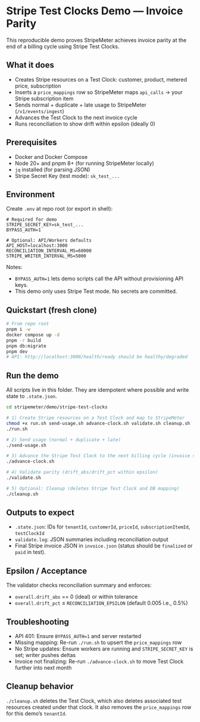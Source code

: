 # Stripe Test Clocks Demo — Invoice Parity

This reproducible demo proves StripeMeter achieves invoice parity at the end of a billing cycle using Stripe Test Clocks.

## What it does

- Creates Stripe resources on a Test Clock: customer, product, metered price, subscription
- Inserts a `price_mappings` row so StripeMeter maps `api_calls` → your Stripe subscription item
- Sends normal + duplicate + late usage to StripeMeter (`/v1/events/ingest`)
- Advances the Test Clock to the next invoice cycle
- Runs reconciliation to show drift within epsilon (ideally 0)

## Prerequisites

- Docker and Docker Compose
- Node 20+ and pnpm 8+ (for running StripeMeter locally)
- `jq` installed (for parsing JSON)
- Stripe Secret Key (test mode): `sk_test_...`

## Environment

Create `.env` at repo root (or export in shell):

```
# Required for demo
STRIPE_SECRET_KEY=sk_test_...
BYPASS_AUTH=1

# Optional: API/Workers defaults
API_HOST=localhost:3000
RECONCILIATION_INTERVAL_MS=60000
STRIPE_WRITER_INTERVAL_MS=5000
```

Notes:
- `BYPASS_AUTH=1` lets demo scripts call the API without provisioning API keys.
- This demo only uses Stripe Test mode. No secrets are committed.

## Quickstart (fresh clone)

```bash
# From repo root
pnpm i -w
docker compose up -d
pnpm -r build
pnpm db:migrate
pnpm dev
# API: http://localhost:3000/health/ready should be healthy/degraded
```

## Run the demo

All scripts live in this folder. They are idempotent where possible and write state to `.state.json`.

```bash
cd stripemeter/demo/stripe-test-clocks

# 1) Create Stripe resources on a Test Clock and map to StripeMeter
chmod +x run.sh send-usage.sh advance-clock.sh validate.sh cleanup.sh
./run.sh

# 2) Send usage (normal + duplicate + late)
./send-usage.sh

# 3) Advance the Stripe Test Clock to the next billing cycle (invoice should finalize)
./advance-clock.sh

# 4) Validate parity (drift_abs/drift_pct within epsilon)
./validate.sh

# 5) Optional: Cleanup (deletes Stripe Test Clock and DB mapping)
./cleanup.sh
```

## Outputs to expect

- `.state.json`: IDs for `tenantId`, `customerId`, `priceId`, `subscriptionItemId`, `testClockId`
- `validate.log`: JSON summaries including reconciliation output
- Final Stripe invoice JSON in `invoice.json` (status should be `finalized` or `paid` in test).

## Epsilon / Acceptance

The validator checks reconciliation summary and enforces:
- `overall.drift_abs` == 0 (ideal) or within tolerance
- `overall.drift_pct` ≤ `RECONCILIATION_EPSILON` (default 0.005 i.e., 0.5%)

## Troubleshooting

- API 401: Ensure `BYPASS_AUTH=1` and server restarted
- Missing mapping: Re-run `./run.sh` to upsert the `price_mappings` row
- No Stripe updates: Ensure workers are running and `STRIPE_SECRET_KEY` is set; writer pushes deltas
- Invoice not finalizing: Re-run `./advance-clock.sh` to move Test Clock further into next month

## Cleanup behavior

`./cleanup.sh` deletes the Test Clock, which also deletes associated test resources created under that clock. It also removes the `price_mappings` row for this demo’s `tenantId`.




